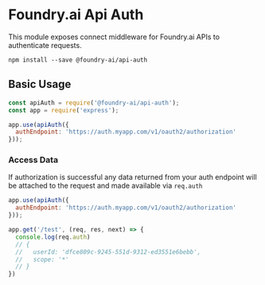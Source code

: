 Foundry.ai Api Auth
===================
This module exposes connect middleware for Foundry.ai APIs to authenticate requests.
```
npm install --save @foundry-ai/api-auth
```

Basic Usage
-----------

```js
const apiAuth = require('@foundry-ai/api-auth');
const app = require('express');

app.use(apiAuth({
  authEndpoint: 'https://auth.myapp.com/v1/oauth2/authorization'
}));
```

### Access Data
If authorization is successful any data returned from your auth endpoint will be attached to the request and made available via `req.auth`
```js
app.use(apiAuth({
  authEndpoint: 'https://auth.myapp.com/v1/oauth2/authorization'
}));

app.get('/test', (req, res, next) => {
  console.log(req.auth)
  // { 
  //   userId: 'dfce809c-9245-551d-9312-ed3551e6bebb', 
  //   scope: '*' 
  // }
})
```